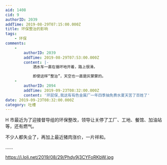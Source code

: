 ```yaml
---
aid: 1408
cid: 9
authorID: 2039
addTime: 2019-08-29T07:15:00.000Z
title: 环保整治的影响
tags:
    - 环保
comments:
    -
        authorID: 2039
        addTime: 2019-08-29T07:53:00.000Z
        content: |-
            洒水车一直在循环地开着，路上很滑。

            即使这样“整治”，天空也一直是灰蒙蒙的。
    -
        authorID: 2094
        addTime: 2019-09-23T08:32:00.000Z
        content: '环屁保,我这有有色金属厂一年四季抽免费水夏天苦了百姓了'
date: 2019-09-23T08:32:00.000Z
category: 吐槽
---
```


H 市最近为了迎接督导组的环保整改，领导让关停了工厂、工地、餐馆、加油站等，还有燃气。

不少人都失业了，再加上最近猪肉涨价，一片祥和。

……

https://i.loli.net/2019/08/29/Phdy9j3CYFoRKbW.jpg
